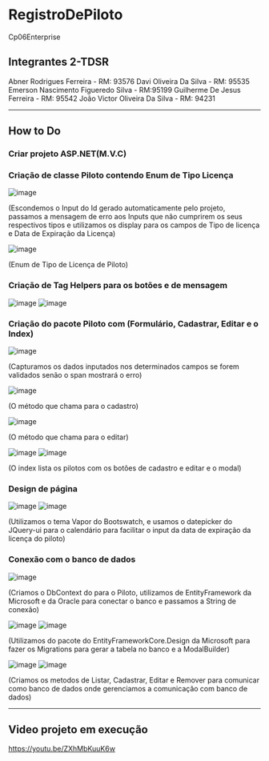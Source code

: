 # RegistroDePiloto
Cp06Enterprise

## Integrantes 2-TDSR
  
  Abner Rodrigues Ferreira - RM: 93576
  Davi Oliveira Da Silva - RM: 95535
  Emerson Nascimento Figueredo Silva - RM:95199
  Guilherme De Jesus Ferreira - RM: 95542
  João Victor Oliveira Da Silva - RM: 94231

---

## How to Do

### Criar projeto ASP.NET(M.V.C)

### Criação de classe Piloto contendo Enum de Tipo Licença
![image](https://github.com/emersonnfs/RegistroDePiloto/assets/101301360/96070d0d-ceee-4636-99e7-3f6bbdc6278b)

  (Escondemos o Input do Id gerado automaticamente pelo projeto, passamos a mensagem de erro aos Inputs que não cumprirem os seus respectivos tipos e utilizamos os display para os campos de Tipo de licença e Data de Expiração da Licença)
  
![image](https://github.com/emersonnfs/RegistroDePiloto/assets/101301360/989cd2ae-f3f9-4a32-ba26-9609123e4ad5)

  (Enum de Tipo de Licença de Piloto)

### Criação de Tag Helpers para os botões e de mensagem
![image](https://github.com/emersonnfs/RegistroDePiloto/assets/101301360/2b147142-3ebf-4c21-baa5-e5b1749aaa46)
![image](https://github.com/emersonnfs/RegistroDePiloto/assets/101301360/463e3cb1-63e0-4889-94ae-705b1a47cc5e)

### Criação do pacote Piloto com (Formulário, Cadastrar, Editar e o Index)
![image](https://github.com/emersonnfs/RegistroDePiloto/assets/101301360/ab6759fa-1930-4d5d-982a-47bda504762d)

  (Capturamos os dados inputados nos determinados campos  se forem validados senão o span mostrará o erro)
  
![image](https://github.com/emersonnfs/RegistroDePiloto/assets/101301360/b23065d3-cb81-46fb-adf7-bdceb2ae52b5)

  (O método que chama para o cadastro)
  
![image](https://github.com/emersonnfs/RegistroDePiloto/assets/101301360/4eb67867-87a8-4e8e-8e3d-76db89c3c66b)

  (O método que chama para o editar)
  
![image](https://github.com/emersonnfs/RegistroDePiloto/assets/101301360/443780ef-3a0c-47ea-b0c1-6ee3e8dee2c5)
![image](https://github.com/emersonnfs/RegistroDePiloto/assets/101301360/4ef54d77-3247-4cc6-9fd4-f45ffceeee57)

  (O index lista os pilotos com os botões de cadastro e editar e o modal)

### Design de página
![image](https://github.com/emersonnfs/RegistroDePiloto/assets/101301360/1ca94f23-be5d-4d4d-86f8-38e597c72a66)
![image](https://github.com/emersonnfs/RegistroDePiloto/assets/101301360/233b9bdb-83b2-467e-85ee-940105d14ac0)

  (Utilizamos o tema Vapor do Bootswatch, e usamos o datepicker do JQuery-ui para o calendário para facilitar o input da data de expiração da licença do piloto)

### Conexão com o banco de dados
![image](https://github.com/emersonnfs/RegistroDePiloto/assets/101301360/e809de45-e76b-4b80-8b6e-e4b1e1e96041)

  (Criamos o DbContext do para o Piloto, utilizamos de EntityFramework da Microsoft e da Oracle para conectar o banco e passamos a String de conexão)
  
![image](https://github.com/emersonnfs/RegistroDePiloto/assets/101301360/52385051-2d84-4fca-a730-8f8d8ab335f9)
![image](https://github.com/emersonnfs/RegistroDePiloto/assets/101301360/55d78d18-8ef3-4c59-aa71-224c62143d60)

  (Utilizamos do pacote do EntityFrameworkCore.Design da Microsoft para fazer os Migrations para gerar a tabela no banco e a ModalBuilder)
  
![image](https://github.com/emersonnfs/RegistroDePiloto/assets/101301360/df83cd3e-8156-4bf5-95f4-4622099f40b5)
![image](https://github.com/emersonnfs/RegistroDePiloto/assets/101301360/6ec1c9d2-2887-48ef-ad2a-20a5a37db08e)

  (Criamos os metodos de Listar, Cadastrar, Editar e Remover para comunicar como banco de dados onde gerenciamos a comunicação com banco de dados)

---

## Video projeto em execução
https://youtu.be/ZXhMbKuuK6w



